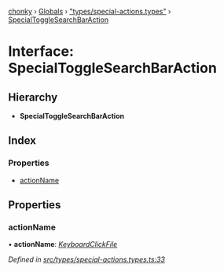[chonky](../README.md) › [Globals](../globals.md) › ["types/special-actions.types"](../modules/_types_special_actions_types_.md) › [SpecialToggleSearchBarAction](_types_special_actions_types_.specialtogglesearchbaraction.md)

# Interface: SpecialToggleSearchBarAction

## Hierarchy

* **SpecialToggleSearchBarAction**

## Index

### Properties

* [actionName](_types_special_actions_types_.specialtogglesearchbaraction.md#actionname)

## Properties

###  actionName

• **actionName**: *[KeyboardClickFile](../enums/_types_special_actions_types_.specialaction.md#keyboardclickfile)*

*Defined in [src/types/special-actions.types.ts:33](https://github.com/TimboKZ/Chonky/blob/f29f7b3/src/types/special-actions.types.ts#L33)*
